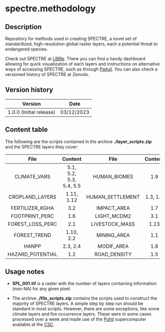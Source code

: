 # spectre.methodology

## Description
Repository for methods used in creating SPECTRE, a novel set of standardized, high-resolution global raster layers, each a potential threat to endangered species.

Check out SPECTRE at [LIBRe](https://biodiversityresearch.org/spectre/). There you can find a handy dashboard allowing for quick visualization of each layers and instructions on alternative ways of accessing SPECTRE, such as through [Paituli](https://paituli.csc.fi/). You can also check a versioned history of SPECTRE at Zenodo.

## Version history

| Version | Date |
| :----------------: | :------: |
| 1.0.0 (Initial release) | 03/12/2023 |

## Content table

The following are the scripts contained in the archive **./layer_scripts.zip** and the SPECTRE layers they cover:

| File | Content | File | Content |
| :----------------: | :------: | :----------------: | :------: |
| CLIMATE_VARS | 5.1, 5.2, 5.3, 5.4, 5.5 | HUMAN_BIOMES | 1.9 |
| CROPLAND_LAYERS | 1.11, 1.12 | HUMAN_SETTLEMENT | 1.3, 1.4 |
| FERTILIZER_KGHA | 3.2 | IMPACT_AREA | 1.7 |
| FOOTPRINT_PERC | 1.6 | LIGHT_MCDM2 | 3.1 |
| FOREST_LOSS_PERC | 2.1 | LIVESTOCK_MASS | 1.13 |
| FOREST_TREND | 1.10, 2.2 | MINING_AREA | 1.1 |
| HANPP | 2.3, 2.4 | MODIF_AREA | 1.8 |
| HAZARD_POTENTIAL | 1.2 | ROAD_DENSITY | 1.5 |

## Usage notes

* **SPL_001.tif** is a raster with the number of layers containing information (non-NA) for any given pixel.

* The archive **./file_scripts.zip** contains the scripts used to construct the majority of SPECTRE layers. A simple step by step run should be standard in most scripts. However, there are some exceptions, like some climate layers and fire occurrence layers. These were in some cases processed over a week and made use of the [Puhti](https://www.puhti.csc.fi/public/welcome.html) supercomputer available at the [CSC](https://www.csc.fi/).

